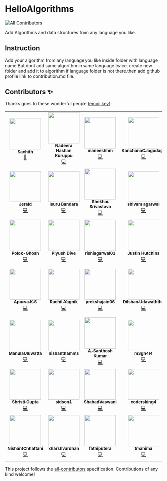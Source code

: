 # HelloAlgorithms
<!-- ALL-CONTRIBUTORS-BADGE:START - Do not remove or modify this section -->
[![All Contributors](https://img.shields.io/badge/all_contributors-48-orange.svg?style=flat-square)](#contributors-)
<!-- ALL-CONTRIBUTORS-BADGE:END -->
Add Algorithms and data structures from any language you like.

## Instruction
Add your algorithm from any language you like inside folder with language name.But dont add same algorithm in same language twice.
create new folder and add it to algorithm if language folder is not there.then add github profile link to contribution.md file.


## Contributors ✨

Thanks goes to these wonderful people ([emoji key](https://allcontributors.org/docs/en/emoji-key)):

<!-- ALL-CONTRIBUTORS-LIST:START - Do not remove or modify this section -->
<!-- prettier-ignore-start -->
<!-- markdownlint-disable -->
<table>
  <tr>
    <td align="center"><a href="http://www.linkedin.com/in/sachithsiriwardana/"><img src="https://avatars2.githubusercontent.com/u/40508640?v=4?s=100" width="100px;" alt=""/><br /><sub><b>Sachith</b></sub></a><br /><a href="#maintenance-sachith-1" title="Maintenance">🚧</a></td>
    <td align="center"><a href="https://github.com/lucifer955"><img src="https://avatars2.githubusercontent.com/u/37404014?v=4?s=100" width="100px;" alt=""/><br /><sub><b>Nadeera Hashan Kuruppu</b></sub></a><br /><a href="https://github.com/sachith-1/helloAlgorithm/commits?author=lucifer955" title="Code">💻</a></td>
    <td align="center"><a href="https://github.com/maneeshhm"><img src="https://avatars0.githubusercontent.com/u/29896563?v=4?s=100" width="100px;" alt=""/><br /><sub><b>maneeshhm</b></sub></a><br /><a href="https://github.com/sachith-1/helloAlgorithm/commits?author=maneeshhm" title="Code">💻</a></td>
    <td align="center"><a href="https://github.com/KanchanaCJagodage"><img src="https://avatars2.githubusercontent.com/u/42747265?v=4?s=100" width="100px;" alt=""/><br /><sub><b>KanchanaCJagodage</b></sub></a><br /><a href="https://github.com/sachith-1/helloAlgorithm/commits?author=KanchanaCJagodage" title="Code">💻</a></td>
    <td align="center"><a href="https://github.com/nikhil05-code"><img src="https://avatars2.githubusercontent.com/u/53990224?v=4?s=100" width="100px;" alt=""/><br /><sub><b>nikhil05-code</b></sub></a><br /><a href="https://github.com/sachith-1/helloAlgorithm/commits?author=nikhil05-code" title="Code">💻</a></td>
    <td align="center"><a href="https://www.linkedin.com/in/sunera-sunilaka-a0ab30193"><img src="https://avatars2.githubusercontent.com/u/34810235?v=4?s=100" width="100px;" alt=""/><br /><sub><b>Sunera Sunilaka</b></sub></a><br /><a href="https://github.com/sachith-1/helloAlgorithm/commits?author=Sunera-2216" title="Code">💻</a></td>
    <td align="center"><a href="http://www.uwu.ac.lk"><img src="https://avatars3.githubusercontent.com/u/37569547?v=4?s=100" width="100px;" alt=""/><br /><sub><b>Dasith Deelaka</b></sub></a><br /><a href="https://github.com/sachith-1/helloAlgorithm/commits?author=DasithDeelaka" title="Code">💻</a></td>
  </tr>
  <tr>
    <td align="center"><a href="https://github.com/jeraldlyh"><img src="https://avatars2.githubusercontent.com/u/37609749?v=4?s=100" width="100px;" alt=""/><br /><sub><b>Jerald</b></sub></a><br /><a href="https://github.com/sachith-1/helloAlgorithm/commits?author=jeraldlyh" title="Code">💻</a></td>
    <td align="center"><a href="https://github.com/Achiraisuru"><img src="https://avatars1.githubusercontent.com/u/55431705?v=4?s=100" width="100px;" alt=""/><br /><sub><b>Isuru Bandara</b></sub></a><br /><a href="https://github.com/sachith-1/helloAlgorithm/commits?author=Achiraisuru" title="Code">💻</a></td>
    <td align="center"><a href="https://github.com/skrstv123"><img src="https://avatars0.githubusercontent.com/u/47166055?v=4?s=100" width="100px;" alt=""/><br /><sub><b>Shekhar Srivastava</b></sub></a><br /><a href="https://github.com/sachith-1/helloAlgorithm/commits?author=skrstv123" title="Code">💻</a></td>
    <td align="center"><a href="https://github.com/shivamagarwal1999"><img src="https://avatars0.githubusercontent.com/u/43515429?v=4?s=100" width="100px;" alt=""/><br /><sub><b>shivam agarwal</b></sub></a><br /><a href="https://github.com/sachith-1/helloAlgorithm/commits?author=shivamagarwal1999" title="Code">💻</a></td>
    <td align="center"><a href="https://github.com/shivagrwl312"><img src="https://avatars3.githubusercontent.com/u/56114763?v=4?s=100" width="100px;" alt=""/><br /><sub><b>shivagrwl312</b></sub></a><br /><a href="https://github.com/sachith-1/helloAlgorithm/commits?author=shivagrwl312" title="Code">💻</a></td>
    <td align="center"><a href="https://github.com/wimanshaherath"><img src="https://avatars.githubusercontent.com/u/49340101?v=4?s=100" width="100px;" alt=""/><br /><sub><b>wimanshaherath</b></sub></a><br /><a href="https://github.com/sachith-1/helloAlgorithm/commits?author=wimanshaherath" title="Code">💻</a></td>
    <td align="center"><a href="https://www.linkedin.com/in/hashini-munasinghe-37a42a1a8/"><img src="https://avatars.githubusercontent.com/u/52965775?v=4?s=100" width="100px;" alt=""/><br /><sub><b>Hashini Munasinghe</b></sub></a><br /><a href="https://github.com/sachith-1/helloAlgorithm/commits?author=Hashininirasha" title="Code">💻</a></td>
  </tr>
  <tr>
    <td align="center"><a href="https://github.com/Polokghosh53"><img src="https://avatars.githubusercontent.com/u/57084217?v=4?s=100" width="100px;" alt=""/><br /><sub><b>Polok-Ghosh</b></sub></a><br /><a href="https://github.com/sachith-1/helloAlgorithm/commits?author=Polokghosh53" title="Code">💻</a></td>
    <td align="center"><a href="https://github.com/PiyushDive"><img src="https://avatars.githubusercontent.com/u/71512357?v=4?s=100" width="100px;" alt=""/><br /><sub><b>Piyush Dive</b></sub></a><br /><a href="https://github.com/sachith-1/helloAlgorithm/commits?author=PiyushDive" title="Code">💻</a></td>
    <td align="center"><a href="https://github.com/rishi29dec"><img src="https://avatars.githubusercontent.com/u/87906717?v=4?s=100" width="100px;" alt=""/><br /><sub><b>rishiagarwal01</b></sub></a><br /><a href="https://github.com/sachith-1/helloAlgorithm/commits?author=rishi29dec" title="Code">💻</a></td>
    <td align="center"><a href="https://jushutch.com"><img src="https://avatars.githubusercontent.com/u/44933935?v=4?s=100" width="100px;" alt=""/><br /><sub><b>Justin Hutchins</b></sub></a><br /><a href="https://github.com/sachith-1/helloAlgorithm/commits?author=jushutch" title="Code">💻</a></td>
    <td align="center"><a href="https://github.com/menthula001"><img src="https://avatars.githubusercontent.com/u/91949812?v=4?s=100" width="100px;" alt=""/><br /><sub><b>menthula001</b></sub></a><br /><a href="https://github.com/sachith-1/helloAlgorithm/commits?author=menthula001" title="Code">💻</a></td>
    <td align="center"><a href="http://www.uwu.ac.lk"><img src="https://avatars.githubusercontent.com/u/57798902?v=4?s=100" width="100px;" alt=""/><br /><sub><b>deelaka-1</b></sub></a><br /><a href="https://github.com/sachith-1/helloAlgorithm/commits?author=deelaka1019" title="Code">💻</a></td>
    <td align="center"><a href="https://github.com/KishanUtkarsh"><img src="https://avatars.githubusercontent.com/u/59743564?v=4?s=100" width="100px;" alt=""/><br /><sub><b>Kishan Utkarsh</b></sub></a><br /><a href="https://github.com/sachith-1/helloAlgorithm/commits?author=KishanUtkarsh" title="Code">💻</a></td>
  </tr>
  <tr>
    <td align="center"><a href="https://github.com/Apurva-K-S"><img src="https://avatars.githubusercontent.com/u/50547507?v=4?s=100" width="100px;" alt=""/><br /><sub><b>Apurva K S</b></sub></a><br /><a href="https://github.com/sachith-1/helloAlgorithm/commits?author=Apurva-K-S" title="Code">💻</a></td>
    <td align="center"><a href="https://github.com/rachit98"><img src="https://avatars.githubusercontent.com/u/25248699?v=4?s=100" width="100px;" alt=""/><br /><sub><b>Rachit Yagnik</b></sub></a><br /><a href="https://github.com/sachith-1/helloAlgorithm/commits?author=rachit98" title="Code">💻</a></td>
    <td align="center"><a href="https://github.com/prekshajain06"><img src="https://avatars.githubusercontent.com/u/85805109?v=4?s=100" width="100px;" alt=""/><br /><sub><b>prekshajain06</b></sub></a><br /><a href="https://github.com/sachith-1/helloAlgorithm/commits?author=prekshajain06" title="Code">💻</a></td>
    <td align="center"><a href="https://github.com/DilshanUdawaththa"><img src="https://avatars.githubusercontent.com/u/37608891?v=4?s=100" width="100px;" alt=""/><br /><sub><b>Dilshan Udawaththa</b></sub></a><br /><a href="https://github.com/sachith-1/helloAlgorithm/commits?author=DilshanUdawaththa" title="Code">💻</a></td>
    <td align="center"><a href="https://github.com/riyabhatia26"><img src="https://avatars.githubusercontent.com/u/21179525?v=4?s=100" width="100px;" alt=""/><br /><sub><b>riyabhatia26</b></sub></a><br /><a href="https://github.com/sachith-1/helloAlgorithm/commits?author=riyabhatia26" title="Code">💻</a></td>
    <td align="center"><a href="https://github.com/kalracodes"><img src="https://avatars.githubusercontent.com/u/82551477?v=4?s=100" width="100px;" alt=""/><br /><sub><b>Aryan Kalra</b></sub></a><br /><a href="https://github.com/sachith-1/helloAlgorithm/commits?author=kalracodes" title="Code">💻</a></td>
    <td align="center"><a href="https://github.com/kavigayamini"><img src="https://avatars.githubusercontent.com/u/67574319?v=4?s=100" width="100px;" alt=""/><br /><sub><b>Kavindya Iddamalgoda</b></sub></a><br /><a href="https://github.com/sachith-1/helloAlgorithm/commits?author=kavigayamini" title="Code">💻</a></td>
  </tr>
  <tr>
    <td align="center"><a href="http://linkedin.com/in/manulauluwatta"><img src="https://avatars.githubusercontent.com/u/29893232?v=4?s=100" width="100px;" alt=""/><br /><sub><b>ManulaUluwatta</b></sub></a><br /><a href="https://github.com/sachith-1/helloAlgorithm/commits?author=ManulaUluwatta" title="Code">💻</a></td>
    <td align="center"><a href="https://github.com/nishanthamms"><img src="https://avatars.githubusercontent.com/u/55949688?v=4?s=100" width="100px;" alt=""/><br /><sub><b>nishanthamms</b></sub></a><br /><a href="https://github.com/sachith-1/helloAlgorithm/commits?author=nishanthamms" title="Code">💻</a></td>
    <td align="center"><a href="https://github.com/Santhoshstark06"><img src="https://avatars.githubusercontent.com/u/58947968?v=4?s=100" width="100px;" alt=""/><br /><sub><b>A. Santhosh Kumar</b></sub></a><br /><a href="https://github.com/sachith-1/helloAlgorithm/commits?author=Santhoshstark06" title="Code">💻</a></td>
    <td align="center"><a href="https://m3gh4l4.github.io/MeghalaPasikanti/"><img src="https://avatars.githubusercontent.com/u/63804116?v=4?s=100" width="100px;" alt=""/><br /><sub><b>m3gh4l4</b></sub></a><br /><a href="https://github.com/sachith-1/helloAlgorithm/commits?author=m3gh4l4" title="Code">💻</a></td>
    <td align="center"><a href="https://m3g4n127001.github.io/MeghanaPasikanti/"><img src="https://avatars.githubusercontent.com/u/54206748?v=4?s=100" width="100px;" alt=""/><br /><sub><b>Meghana Pasikanti</b></sub></a><br /><a href="https://github.com/sachith-1/helloAlgorithm/commits?author=m3g4n127001" title="Code">💻</a></td>
    <td align="center"><a href="https://sachin-ghait-blog.netlify.app/"><img src="https://avatars.githubusercontent.com/u/26434312?v=4?s=100" width="100px;" alt=""/><br /><sub><b>Sachin Ghait</b></sub></a><br /><a href="https://github.com/sachith-1/helloAlgorithm/commits?author=ssghait007" title="Code">💻</a></td>
    <td align="center"><a href="https://github.com/Ankit-kumar65"><img src="https://avatars.githubusercontent.com/u/77197538?v=4?s=100" width="100px;" alt=""/><br /><sub><b>Ankit Kumar</b></sub></a><br /><a href="https://github.com/sachith-1/helloAlgorithm/commits?author=Ankit-kumar65" title="Code">💻</a></td>
  </tr>
  <tr>
    <td align="center"><a href="https://github.com/shristigupta1408"><img src="https://avatars.githubusercontent.com/u/68809622?v=4?s=100" width="100px;" alt=""/><br /><sub><b>Shristi Gupta</b></sub></a><br /><a href="https://github.com/sachith-1/helloAlgorithm/commits?author=shristigupta1408" title="Code">💻</a></td>
    <td align="center"><a href="https://github.com/sidson1"><img src="https://avatars.githubusercontent.com/u/72189602?v=4?s=100" width="100px;" alt=""/><br /><sub><b>sidson1</b></sub></a><br /><a href="https://github.com/sachith-1/helloAlgorithm/commits?author=sidson1" title="Code">💻</a></td>
    <td align="center"><a href="https://github.com/ShabadVaswani"><img src="https://avatars.githubusercontent.com/u/72546893?v=4?s=100" width="100px;" alt=""/><br /><sub><b>ShabadVaswani</b></sub></a><br /><a href="https://github.com/sachith-1/helloAlgorithm/commits?author=ShabadVaswani" title="Code">💻</a></td>
    <td align="center"><a href="https://github.com/codersking4"><img src="https://avatars.githubusercontent.com/u/92431106?v=4?s=100" width="100px;" alt=""/><br /><sub><b>codersking4</b></sub></a><br /><a href="https://github.com/sachith-1/helloAlgorithm/commits?author=codersking4" title="Code">💻</a></td>
    <td align="center"><a href="https://github.com/tprototype"><img src="https://avatars.githubusercontent.com/u/68457309?v=4?s=100" width="100px;" alt=""/><br /><sub><b>the_prototype</b></sub></a><br /><a href="https://github.com/sachith-1/helloAlgorithm/commits?author=tprototype" title="Code">💻</a></td>
    <td align="center"><a href="http://ajayveeraveni.me"><img src="https://avatars.githubusercontent.com/u/54075270?v=4?s=100" width="100px;" alt=""/><br /><sub><b>Ajay</b></sub></a><br /><a href="https://github.com/sachith-1/helloAlgorithm/commits?author=Ajay-creator" title="Code">💻</a></td>
    <td align="center"><a href="https://github.com/bakuku22"><img src="https://avatars.githubusercontent.com/u/81952948?v=4?s=100" width="100px;" alt=""/><br /><sub><b>Bakuku</b></sub></a><br /><a href="https://github.com/sachith-1/helloAlgorithm/commits?author=bakuku22" title="Code">💻</a></td>
  </tr>
  <tr>
    <td align="center"><a href="https://github.com/NishantChhattani"><img src="https://avatars.githubusercontent.com/u/20257830?v=4?s=100" width="100px;" alt=""/><br /><sub><b>NishantChhattani</b></sub></a><br /><a href="https://github.com/sachith-1/helloAlgorithm/commits?author=NishantChhattani" title="Code">💻</a></td>
    <td align="center"><a href="https://github.com/xharshvardhan"><img src="https://avatars.githubusercontent.com/u/90440920?v=4?s=100" width="100px;" alt=""/><br /><sub><b>xharshvardhan</b></sub></a><br /><a href="https://github.com/sachith-1/helloAlgorithm/commits?author=xharshvardhan" title="Code">💻</a></td>
    <td align="center"><a href="http://linktr.ee/fathiputera"><img src="https://avatars.githubusercontent.com/u/89507753?v=4?s=100" width="100px;" alt=""/><br /><sub><b>fathiputera</b></sub></a><br /><a href="https://github.com/sachith-1/helloAlgorithm/commits?author=fathiputera" title="Code">💻</a></td>
    <td align="center"><a href="https://github.com/tmahima"><img src="https://avatars.githubusercontent.com/u/91789037?v=4?s=100" width="100px;" alt=""/><br /><sub><b>tmahima</b></sub></a><br /><a href="https://github.com/sachith-1/helloAlgorithm/commits?author=tmahima" title="Code">💻</a></td>
    <td align="center"><a href="https://github.com/AlyfarhanKhan"><img src="https://avatars.githubusercontent.com/u/92777802?v=4?s=100" width="100px;" alt=""/><br /><sub><b>Farhan Khan</b></sub></a><br /><a href="https://github.com/sachith-1/helloAlgorithm/commits?author=AlyfarhanKhan" title="Code">💻</a></td>
    <td align="center"><a href="https://github.com/MalikMuneebshahid86"><img src="https://avatars.githubusercontent.com/u/74771568?v=4?s=100" width="100px;" alt=""/><br /><sub><b>MalikMuneebshahid86</b></sub></a><br /><a href="https://github.com/sachith-1/helloAlgorithm/commits?author=MalikMuneebshahid86" title="Code">💻</a></td>
  </tr>
</table>

<!-- markdownlint-restore -->
<!-- prettier-ignore-end -->

<!-- ALL-CONTRIBUTORS-LIST:END -->

This project follows the [all-contributors](https://github.com/all-contributors/all-contributors) specification. Contributions of any kind welcome!